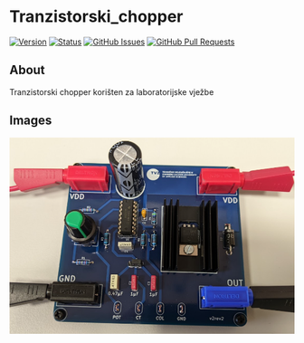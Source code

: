 # Tranzistorski_chopper

[![Version](https://img.shields.io/github/v/release/jkordek1/Man-Don-t-Get-Angry-Board-game)](https://github.com/jkordek1/Man-Don-t-Get-Angry-Board-game/releases/tag/Initial)
[![Status](https://img.shields.io/badge/status-active-success.svg)]()
[![GitHub Issues](https://img.shields.io/github/issues/jkordek1/Man-Don-t-Get-Angry-Board-game)](https://github.com/jkordek1/Man-Don-t-Get-Angry-Board-game/issues)
[![GitHub Pull Requests](https://img.shields.io/github/issues-pr/jkordek1/Man-Don-t-Get-Angry-Board-game)](https://github.com/jkordek1/Man-Don-t-Get-Angry-Board-game/pulls)

## About
 Tranzistorski chopper korišten za laboratorijske vježbe
 
 ## Images
<p align="center">
 <img width="800" src="https://raw.githubusercontent.com/jkordek1/Tranzistorski_chopper/main/Images/chopper.PNG">
</p>
